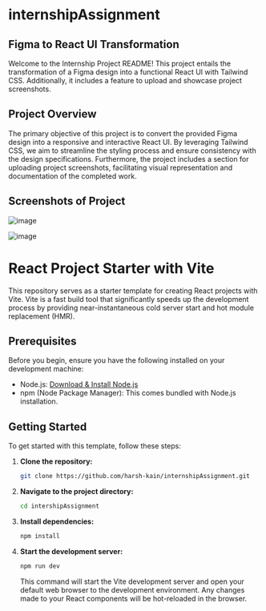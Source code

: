 # internshipAssignment

## Figma to React UI Transformation

Welcome to the Internship Project README! This project entails the transformation of a Figma design into a functional React UI with Tailwind CSS. Additionally, it includes a feature to upload and showcase project screenshots.

## Project Overview
The primary objective of this project is to convert the provided Figma design into a responsive and interactive React UI. By leveraging Tailwind CSS, we aim to streamline the styling process and ensure consistency with the design specifications. Furthermore, the project includes a section for uploading project screenshots, facilitating visual representation and documentation of the completed work.

## Screenshots of Project
![image](https://github.com/harsh-kain/internshipAssignment/assets/72141797/ee80d38b-c47a-4f16-bb1a-ea37a788f399)

![image](https://github.com/harsh-kain/internshipAssignment/assets/72141797/59f1ebdc-2d8a-4c47-b58b-956451ee98f2)



# React Project Starter with Vite

This repository serves as a starter template for creating React projects with Vite. Vite is a fast build tool that significantly speeds up the development process by providing near-instantaneous cold server start and hot module replacement (HMR).

## Prerequisites

Before you begin, ensure you have the following installed on your development machine:

- Node.js: [Download & Install Node.js](https://nodejs.org)
- npm (Node Package Manager): This comes bundled with Node.js installation.

## Getting Started

To get started with this template, follow these steps:

1. **Clone the repository:**

    ```bash
    git clone https://github.com/harsh-kain/internshipAssignment.git
    ```

2. **Navigate to the project directory:**

    ```bash
    cd intershipAssignment
    ```

3. **Install dependencies:**

    ```bash
    npm install
    ```

4. **Start the development server:**

    ```bash
    npm run dev
    ```

    This command will start the Vite development server and open your default web browser to the development environment. Any changes made to your React components will be hot-reloaded in the browser.


